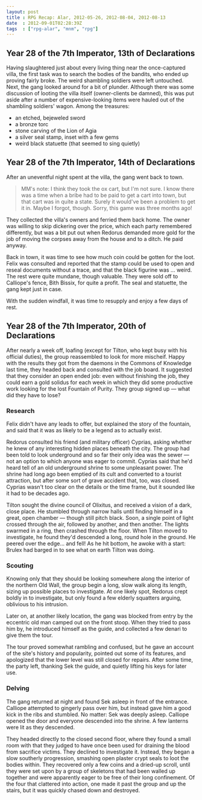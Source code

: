 ```yaml
---
layout: post
title : RPG Recap: Alar, 2012-05-26, 2012-08-04, 2012-08-13
date  : 2012-09-01T02:28:39Z
tags  : ["rpg-alar", "mnm", "rpg"]
---
```

## Year 28 of the 7th Imperator, 13th of Declarations

Having slaughtered just about every living thing near the once-captured villa,
the first task was to search the bodies of the bandits, who ended up proving
fairly broke.  The weird shambling soldiers were left untouched.  Next, the
gang looked around for a bit of plunder.  Although there was some discussion of
looting the villa itself (owner-clients be damned), this was put aside after a
number of expensive-looking items were hauled out of the shambling soldiers'
wagon.  Among the treasures:

* an etched, bejeweled sword
* a bronze torc
* stone carving of the Lion of Agia
* a silver seal stamp, inset with a few gems
* weird black statuette (that seemed to sing quietly)

## Year 28 of the 7th Imperator, 14th of Declarations

After an uneventful night spent at the villa, the gang went back to town.

> MM's note:  I think they took the ox cart, but I'm not sure.  I know there
> was a time when a bribe had to be paid to get a cart into town, but that cart
> was in quite a state.  Surely it would've been a problem to get it in.  Maybe
> I forgot, though.  Sorry, this game was three months ago!

They collected the villa's owners and ferried them back home.  The owner was
willing to skip dickering over the price, which each party remembered
differently, but was a bit put out when Redorus demanded more gold for the job
of moving the corpses away from the house and to a ditch.  He paid anyway.

Back in town, it was time to see how much coin could be gotten for the loot.
Felix was consulted and reported that the stamp could be used to open and
reseal documents without a trace, and that the black figurine was … weird.  The
rest were quite mundane, though valuable.  They were sold off to Calliope's
fence, Bith Bissix, for quite a profit.  The seal and statuette, the gang kept
just in case.

With the sudden windfall, it was time to resupply and enjoy a few days of rest.

## Year 28 of the 7th Imperator, 20th of Declarations

After nearly a week off, loafing (except for Tilton, who kept busy with his
official duties), the group reassembled to look for more mischeif.  Happy with
the results they got from the daemons in the Commons of Knowledge last time,
they headed back and consulted with the job board.  It suggested that they
consider an open ended job: even without finishing the job, they could earn a
gold solidus for each week in which they did some productive work looking for
the lost Fountain of Purity.  They group signed up — what did they have to
lose?

### Research

Felix didn't have any leads to offer, but explained the story of the fountain,
and said that it was as likely to be a legend as to actually exist.

Redorus consulted his friend (and military officer) Cyprias, asking whether he
knew of any interesting hidden places beneath the city.  The group had been
told to look underground and so far their only idea was the sewer — not an
option to which anyone was eager to commit.  Cyprias said that he'd heard tell
of an old underground shrine to some unpleasant power.  The shrine had long ago
been emptied of its cult and converted to a tourist attraction, but after some
sort of grave accident that, too, was closed.  Cyprias wasn't too clear on the
details or the time frame, but it sounded like it had to be decades ago.

Tilton sought the divine council of Olixitus, and received a vision of a dark,
close place.  He stumbled through narrow halls until finding himself in a
great, open chamber — though still pitch black.  Soon, a single point of light
crossed through the air, followed by another, and then another.  The lights
swarmed in a ring, then crashed through the floor.  When Tilton moved to
investigate, he found they'd descended a long, round hole in the ground.  He
peered over the edge… and fell!  As he hit bottom, he awoke with a start:
Brulex had barged in to see what on earth Tilton was doing.

### Scouting

Knowing only that they should be looking somewhere along the interior of the
northern Old Wall, the group begin a long, slow walk along its length, sizing
up possible places to investigate.  At one likely spot, Redorus crept boldly in
to investigate, but only found a few elderly squatters arguing, oblivious to
his intrusion.

Later on, at another likely location, the gang was blocked from entry by the
eccentric old man camped out on the front stoop.  When they tried to pass him
by, he introduced himself as the guide, and collected a few denari to give them
the tour.

The tour proved somewhat rambling and confused, but he gave an account of the
site's history and popularity, pointed out some of its features, and apologized
that the lower level was still closed for repairs.  After some time, the party
left, thanking Sek the guide, and quietly lifting his keys for later use.

### Delving

The gang returned at night and found Sek asleep in front of the entrance.
Calliope attempted to gingerly pass over him, but instead gave him a good
kick in the ribs and stumbled.  No matter: Sek was deeply asleep.  Calliope
opened the door and everyone descended into the shrine.  A few lanterns were
lit as they descended.

They headed directly to the closed second floor, where they found a small room
with that they judged to have once been used for draining the blood from
sacrifice victims.  They declined to investigate it.  Instead, they began a
slow southerly progression, smashing open plaster crypt seals to loot the
bodies within.  They recovered only a few coins and a dried-up scroll, until
they were set upon by a group of skeletons that had been walled up together and
were apparently eager to be free of their long confinement.  Of the four that
clattered into action, one made it past the group and up the stairs, but it was
quickly chased down and destroyed.


